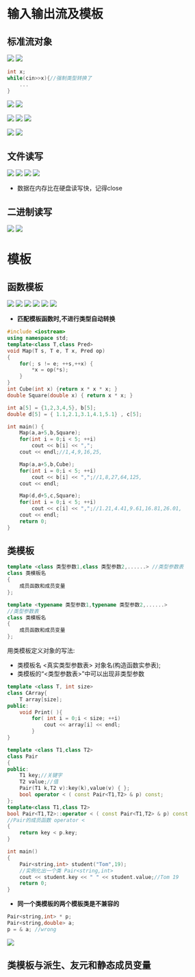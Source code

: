 # 输入输出流及模板
## 标准流对象
![](imgs/标准流对象.png)
![](imgs/判断输入流结束.png)
```c++
int x;
while(cin>>x){//强制类型转换了
    ...
}
```
![](imgs/istream类的成员函数.png)
![](imgs/istream类的成员函数2.png)

![](imgs/istream例子.png)
![](imgs/流操纵算子.png)
![](imgs/流操纵算子例子.png)

![](imgs/用户自定义流操纵算子.png)
![](imgs/用户自定义流操纵算子2.png)

## 文件读写
![](imgs/创建文件.png)
![](imgs/创建文件2.png)
![](imgs/文件读写指针.png)
![](imgs/读取文件排序例子.png)
- 数据在内存比在硬盘读写快，记得close

## 二进制读写
![](imgs/二进制读写文件.png)
![](imgs/二进制文件读写.png)

# 模板
## 函数模板
![](imgs/函数模板.png)
![](imgs/函数模板2.png)
![](imgs/不通过参数实例化函数模板.png)
![](imgs/函数模板的重载.png)
![](imgs/函数模板和函数的次序.png)
![](imgs/函数模板例子.png)
- **匹配模板函数时,不进行类型自动转换**

```c++
#include <iostream>
using namespace std;
template<class T,class Pred>
void Map(T s, T e, T x, Pred op)
{
    for(; s != e; ++s,++x) {
        *x = op(*s);
    }
}
int Cube(int x) {return x * x * x; }
double Square(double x) { return x * x; }

int a[5] = {1,2,3,4,5}, b[5];
double d[5] = { 1.1,2.1,3.1,4.1,5.1} , c[5];

int main() {
    Map(a,a+5,b,Square);
    for(int i = 0;i < 5; ++i) 
        cout << b[i] << ",";
    cout << endl;//1,4,9,16,25,

    Map(a,a+5,b,Cube);
    for(int i = 0;i < 5; ++i) 
        cout << b[i] << ",";//1,8,27,64,125,
    cout << endl;

    Map(d,d+5,c,Square);
    for(int i = 0;i < 5; ++i)
        cout << c[i] << ",";//1.21,4.41,9.61,16.81,26.01,
    cout << endl;
    return 0;
}
```

## 类模板
```c++
template <class 类型参数1,class 类型参数2,......> //类型参数表
class 类模板名
{
    成员函数和成员变量
};
```
```c++
template <typename 类型参数1,typename 类型参数2,......>
//类型参数表
class 类模板名
{
    成员函数和成员变量
};
```
用类模板定义对象的写法:
- 类模板名 <真实类型参数表> 对象名(构造函数实参表);
- 类模板的“<类型参数表>”中可以出现非类型参数
```c++
template <class T, int size>
class CArray{
    T array[size];
public:
    void Print( ){
        for( int i = 0;i < size; ++i)
            cout << array[i] << endl;
        }
}
```

```c++
template <class T1,class T2>
class Pair
{
public:
    T1 key;//关键字
    T2 value;//值
    Pair(T1 k,T2 v):key(k),value(v) { };
    bool operator < ( const Pair<T1,T2> & p) const;
};
template<class T1,class T2>
bool Pair<T1,T2>::operator < ( const Pair<T1,T2> & p) const
//Pair的成员函数 operator <
{
    return key < p.key;
}

int main()
{
    Pair<string,int> student("Tom",19);
    //实例化出一个类 Pair<string,int>
    cout << student.key << " " << student.value;//Tom 19
    return 0;
}
```
- **同一个类模板的两个模板类是不兼容的**
```C++
Pair<string,int> * p;
Pair<string,double> a;
p = & a; //wrong
```

![](imgs/函数模板作为类模板成员.png)

## 类模板与派生、友元和静态成员变量

